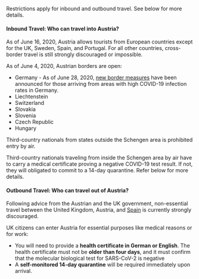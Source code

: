 Restrictions apply for inbound and outbound travel. See below for more details.

#### Inbound Travel: Who can travel into Austria?

As of June 16, 2020, Austria allows tourists from European countries except for the UK, Sweden, Spain, and Portugal. For all other countries, cross-border travel is still strongly discouraged or impossible.

As of June 4, 2020, Austrian borders are open:

- Germany - As of June 28, 2020, [new border measures](https://www.garda.com/crisis24/news-alerts/355336/austria-authorities-announce-new-border-measures-for-germans-arriving-from-areas-with-high-covid-19-infections-june-28-update-16) have been announced for those arriving from areas with high COVID-19 infection rates in Germany.
- Liechtenstein
- Switzerland
- Slovakia
- Slovenia
- Czech Republic
- Hungary

Third-country nationals from states outside the Schengen area is prohibited entry by air.

Third-country nationals traveling from inside the Schengen area by air have to carry a medical certificate proving a negative COVID-19 test result. If not, they will obligated to commit to a 14-day quarantine. Refer below for more details.

#### Outbound Travel: Who can travel out of Austria?

Following advice from the Austrian and the UK government, non-essential travel between the United Kingdom, Austria, and [Spain](https://www.garda.com/crisis24/news-alerts/366721/austria-foreign-ministry-advises-against-travel-to-spain-from-august-10-update-18) is currently strongly discouraged.

UK citizens can enter Austria for essential purposes like medical reasons or for work:

- You will need to provide a **health certificate in German or English**. The health certificate must not be **older than four days**, and it must confirm that the molecular biological test for SARS-CoV-2 is negative
- A **self-monitored 14-day quarantine** will be required immediately upon arrival.
